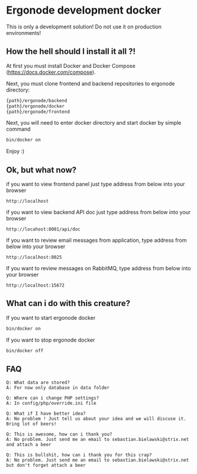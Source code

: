 # Ergonode development docker

This is only a development solution! Do not use it on production environments!

## How the hell should I install it all ?!

At first you must install Docker and Docker Compose (https://docs.docker.com/compose).

Next, you must clone frontend and backend repositories to ergonode directory:

```bash
{path}/ergonode/backend
{path}/ergonode/docker
{path}/ergonode/frontend
```

Next, you will need to enter docker directory and start docker by simple command

```bash
bin/docker on
```

Enjoy :)

## Ok, but what now?

if you want to view frontend panel just type address from below into your browser

```
http://localhost
```

if you want to view backend API doc just type address from below into your browser

```
http://locahost:8001/api/doc
```

If you want to review email messages from application, type address from below into your browser

```
http://localhost:8025
```

If you want to review messages on RabbitMQ, type address from below into your browser

```
http://localhost:15672
```

## What can i do with this creature?

If you want to start ergonode docker

```bash
bin/docker on
```

If you want to stop ergonode docker

```bash
bin/docker off
```

## FAQ

```
Q: What data are stored?
A: For now only database in data folder
```

```
Q: Where can i change PHP settings?
A: In config/php/override.ini file
```

```
Q: What if I have better idea?
A: No problem ! Just tell us about your idea and we will discuse it. Bring lot of beers!
```

```
Q: This is awesome, how can i thank you?
A: No problem. Just send me an email to sebastian.bielawski@strix.net and attach a beer
```

```
Q: This is bullshit, how can i thank you for this crap?
A: No problem. Just send me an email to sebastian.bielawski@strix.net but don't forget attach a beer
```

